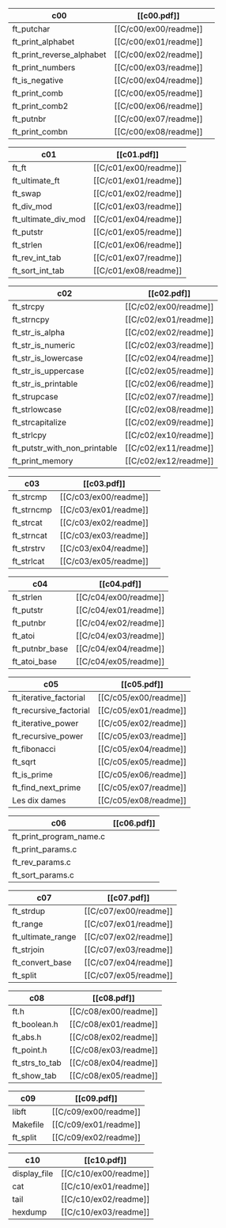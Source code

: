 
| c00                       | [[c00.pdf]]           |     |
| ------------------------- | --------------------- | --- |
| ft_putchar                | [[C/c00/ex00/readme]] |     |
| ft_print_alphabet         | [[C/c00/ex01/readme]] |     |
| ft_print_reverse_alphabet | [[C/c00/ex02/readme]] |     |
| ft_print_numbers          | [[C/c00/ex03/readme]] |     |
| ft_is_negative            | [[C/c00/ex04/readme]] |     |
| ft_print_comb             | [[C/c00/ex05/readme]] |     |
| ft_print_comb2            | [[C/c00/ex06/readme]] |     |
| ft_putnbr                 | [[C/c00/ex07/readme]] |     |
| ft_print_combn            | [[C/c00/ex08/readme]] |     |

| c01                 | [[c01.pdf]]           |
| ------------------- | --------------------- |
| ft_ft               | [[C/c01/ex00/readme]] |
| ft_ultimate_ft      | [[C/c01/ex01/readme]] |
| ft_swap             | [[C/c01/ex02/readme]] |
| ft_div_mod          | [[C/c01/ex03/readme]] |
| ft_ultimate_div_mod | [[C/c01/ex04/readme]] |
| ft_putstr           | [[C/c01/ex05/readme]] |
| ft_strlen           | [[C/c01/ex06/readme]] |
| ft_rev_int_tab      | [[C/c01/ex07/readme]] |
| ft_sort_int_tab     | [[C/c01/ex08/readme]] |

| c02                          | [[c02.pdf]]           |
| ---------------------------- | --------------------- |
| ft_strcpy                    | [[C/c02/ex00/readme]] |
| ft_strncpy                   | [[C/c02/ex01/readme]] |
| ft_str_is_alpha              | [[C/c02/ex02/readme]] |
| ft_str_is_numeric            | [[C/c02/ex03/readme]] |
| ft_str_is_lowercase          | [[C/c02/ex04/readme]] |
| ft_str_is_uppercase          | [[C/c02/ex05/readme]] |
| ft_str_is_printable          | [[C/c02/ex06/readme]] |
| ft_strupcase                 | [[C/c02/ex07/readme]] |
| ft_strlowcase                | [[C/c02/ex08/readme]] |
| ft_strcapitalize             | [[C/c02/ex09/readme]] |
| ft_strlcpy                   | [[C/c02/ex10/readme]] |
| ft_putstr_with_non_printable | [[C/c02/ex11/readme]] |
| ft_print_memory              | [[C/c02/ex12/readme]] |

| c03        | [[c03.pdf]]           |     |
| ---------- | --------------------- | --- |
| ft_strcmp  | [[C/c03/ex00/readme]] |     |
| ft_strncmp | [[C/c03/ex01/readme]] |     |
| ft_strcat  | [[C/c03/ex02/readme]] |     |
| ft_strncat | [[C/c03/ex03/readme]] |     |
| ft_strstrv | [[C/c03/ex04/readme]] |     |
| ft_strlcat | [[C/c03/ex05/readme]] |     |

| c04            | [[c04.pdf]]           |
| -------------- | --------------------- |
| ft_strlen      | [[C/c04/ex00/readme]] |
| ft_putstr      | [[C/c04/ex01/readme]] |
| ft_putnbr      | [[C/c04/ex02/readme]] |
| ft_atoi        | [[C/c04/ex03/readme]] |
| ft_putnbr_base | [[C/c04/ex04/readme]] |
| ft_atoi_base   | [[C/c04/ex05/readme]] |

| c05                    | [[c05.pdf]]           |
| ---------------------- | --------------------- |
| ft_iterative_factorial | [[C/c05/ex00/readme]] |
| ft_recursive_factorial | [[C/c05/ex01/readme]] |
| ft_iterative_power     | [[C/c05/ex02/readme]] |
| ft_recursive_power     | [[C/c05/ex03/readme]] |
| ft_fibonacci           | [[C/c05/ex04/readme]] |
| ft_sqrt                | [[C/c05/ex05/readme]] |
| ft_is_prime            | [[C/c05/ex06/readme]] |
| ft_find_next_prime     | [[C/c05/ex07/readme]] |
| Les dix dames          | [[C/c05/ex08/readme]] |

| c06                     | [[c06.pdf]] |
| ----------------------- | ----------- |
| ft_print_program_name.c |             |
| ft_print_params.c       |             |
| ft_rev_params.c         |             |
| ft_sort_params.c        |             |

| c07               | [[c07.pdf]]           |
| ----------------- | --------------------- |
| ft_strdup         | [[C/c07/ex00/readme]] |
| ft_range          | [[C/c07/ex01/readme]] |
| ft_ultimate_range | [[C/c07/ex02/readme]] |
| ft_strjoin        | [[C/c07/ex03/readme]] |
| ft_convert_base   | [[C/c07/ex04/readme]] |
| ft_split          | [[C/c07/ex05/readme]] |

| c08            | [[c08.pdf]]           |
| -------------- | --------------------- |
| ft.h           | [[C/c08/ex00/readme]] |
| ft_boolean.h   | [[C/c08/ex01/readme]] |
| ft_abs.h       | [[C/c08/ex02/readme]] |
| ft_point.h     | [[C/c08/ex03/readme]] |
| ft_strs_to_tab | [[C/c08/ex04/readme]] |
| ft_show_tab    | [[C/c08/ex05/readme]] |

| c09      | [[c09.pdf]]           |
| -------- | --------------------- |
| libft    | [[C/c09/ex00/readme]] |
| Makefile | [[C/c09/ex01/readme]] |
| ft_split | [[C/c09/ex02/readme]] |

| c10          | [[c10.pdf]]           |
| ------------ | --------------------- |
| display_file | [[C/c10/ex00/readme]] |
| cat          | [[C/c10/ex01/readme]] |
| tail         | [[C/c10/ex02/readme]] |
| hexdump      | [[C/c10/ex03/readme]] |
